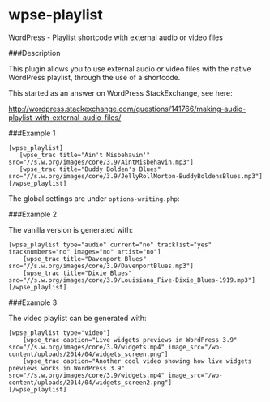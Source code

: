 wpse-playlist
=================

WordPress - Playlist shortcode with external audio or video files

###Description

This plugin allows you to use external audio or video files with the native WordPress playlist, through the use of a shortcode.

This started as an answer on WordPress StackExchange, see here:

http://wordpress.stackexchange.com/questions/141766/making-audio-playlist-with-external-audio-files/

###Example 1

    [wpse_playlist]
       [wpse_trac title="Ain't Misbehavin'" src="//s.w.org/images/core/3.9/AintMisbehavin.mp3"]
       [wpse_trac title="Buddy Bolden's Blues" src="//s.w.org/images/core/3.9/JellyRollMorton-BuddyBoldensBlues.mp3"]
    [/wpse_playlist]


The global settings are under `options-writing.php`:
 

###Example 2

The vanilla  version is generated with:

    [wpse_playlist type="audio" current="no" tracklist="yes" tracknumbers="no" images="no" artist="no"]
        [wpse_trac title="Davenport Blues" src="//s.w.org/images/core/3.9/DavenportBlues.mp3"]
        [wpse_trac title="Dixie Blues" src="//s.w.org/images/core/3.9/Louisiana_Five-Dixie_Blues-1919.mp3"]
    [/wpse_playlist]

###Example 3

The video playlist can be generated with:

    [wpse_playlist type="video"]
        [wpse_trac caption="Live widgets previews in WordPress 3.9" src="//s.w.org/images/core/3.9/widgets.mp4" image_src="/wp-content/uploads/2014/04/widgets_screen.png"]
        [wpse_trac caption="Another cool video showing how live widgets previews works in WordPress 3.9" src="//s.w.org/images/core/3.9/widgets.mp4" image_src="/wp-content/uploads/2014/04/widgets_screen2.png"]
    [/wpse_playlist]

